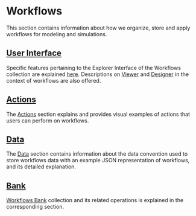 # Workflows

This section contains information about how we organize, store and apply workflows for modeling and simulations.

## [User Interface]()

Specific features pertaining to the Explorer Interface of the Workflows collection are explained [here](ui/explorer.md). Descriptions on [Viewer](ui/viewer.md) and [Designer](../workflow-designer/overview.md) in the context of workflows are also offered.

## [Actions](actions/overview.md)

The [Actions](actions/overview.md) section explains and provides visual examples of actions that users can perform on workflows.

## [Data](data.md)

The [Data](data.md) section contains information about the data convention used to store workflows data with an example JSON representation of workflows, and its detailed explanation.

## [Bank](bank.md)

[Workflows Bank](bank.md) collection and its related operations is explained in the corresponding section.
